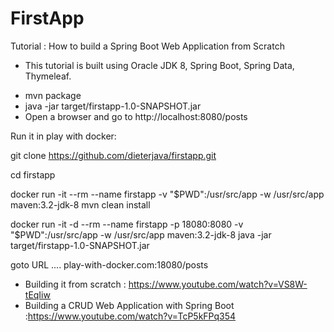 # FirstApp
Tutorial : How to build a Spring Boot Web Application from Scratch

* This tutorial is built using Oracle JDK 8, Spring Boot, Spring Data, Thymeleaf.


- mvn package
- java -jar target/firstapp-1.0-SNAPSHOT.jar
- Open a browser and go to http://localhost:8080/posts

Run it in play with docker:


  git clone https://github.com/dieterjava/firstapp.git

cd firstapp

docker run -it --rm --name firstapp -v "$PWD":/usr/src/app -w /usr/src/app maven:3.2-jdk-8 mvn clean install

docker run -it -d --rm --name firstapp -p 18080:8080 -v "$PWD":/usr/src/app -w /usr/src/app maven:3.2-jdk-8 java -jar target/firstapp-1.0-SNAPSHOT.jar 

goto URL  .... play-with-docker.com:18080/posts


- Building it from scratch : https://www.youtube.com/watch?v=VS8W-tEqIiw
- Building a CRUD Web Application with Spring Boot :https://www.youtube.com/watch?v=TcP5kFPq354